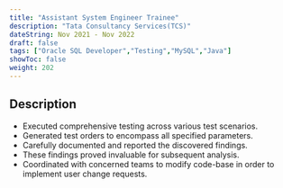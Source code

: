 ```yaml
---
title: "Assistant System Engineer Trainee"
description: "Tata Consultancy Services(TCS)"
dateString: Nov 2021 - Nov 2022
draft: false
tags: ["Oracle SQL Developer","Testing","MySQL","Java"]
showToc: false
weight: 202
--- 
```


## Description

- Executed comprehensive testing across various test scenarios.
- Generated test orders to encompass all specified parameters.
- Carefully documented and reported the discovered findings.
- These findings proved invaluable for subsequent analysis.
- Coordinated with concerned teams to modify code-base in order to implement user change requests.